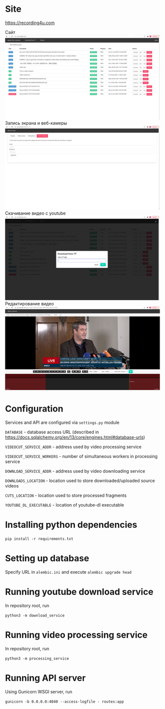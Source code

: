 # Site
https://recording4u.com

Сайт
![Сайт](Screenshot_1.png)
<br>
Запись экрана и веб-камеры
![Запись экрана и веб-камеры](Screenshot_2.png)
<br>
Скачивание видео с youtube
<br>
![Скачивание видео с youtube](Screenshot_3.png)
<br>
Редактирование видео
![Редактирования видео](Screenshot_4.png)

# Configuration

Services and API are configured via `settings.py` module

`DATABASE` - database access URL (described in https://docs.sqlalchemy.org/en/13/core/engines.html#database-urls)

`VIDEOCUT_SERVICE_ADDR` - address used by video processing service

`VIDEOCUT_SERVICE_WORKERS` - number of simultaneous workers in processing service

`DOWNLOAD_SERVICE_ADDR` - address used by video downloading service

`DOWNLOADS_LOCATION` - location used to store downloaded/uploaded source videos

`CUTS_LOCATION` - location used to store processed fragments

`YOUTUBE_DL_EXECUTABLE` - location of youtube-dl executable

# Installing python dependencies

`pip install -r requirements.txt`

# Setting up database

Specify URL in `alembic.ini` and execute `alembic upgrade head`

# Running youtube download service

In repository root, run

`python3 -m download_service`

# Running video processing service

In repository root, run

`python3 -m processing_service`

# Running API server

Using Gunicorn WSGI server, run

`gunicorn -b 0.0.0.0:4040 --access-logfile - routes:app`